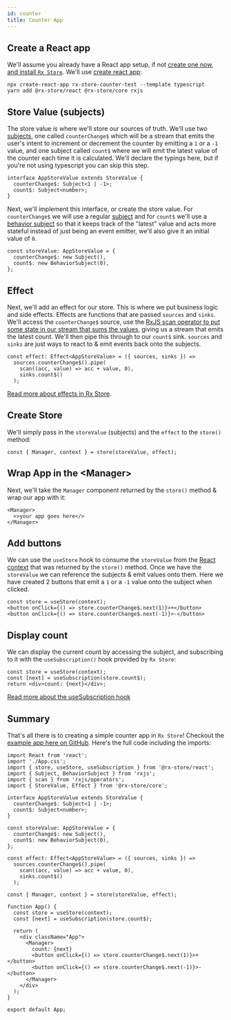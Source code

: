 ```yaml
---
id: counter
title: Counter App
---
```


## Create a React app

We'll assume you already have a React app setup, if not [create one now](https://reactjs.org/docs/create-a-new-react-app.html), [and install `Rx Store`](../installation.md). We'll use [create react app](https://reactjs.org/docs/create-a-new-react-app.html#create-react-app):

```
npx create-react-app rx-store-counter-test --template typescript
yarn add @rx-store/react @rx-store/core rxjs
```

## Store Value (subjects)

The store value is where we'll store our sources of truth. We'll use two [subjects](../../basics/subjects.md), one called `counterChange$` which will be a stream that emits the user's intent to increment or decrement the counter by emitting a `1` or a `-1` value, and one subject called `count$` where we will emit the latest value of the counter each time it is calculated. We'll declare the typings here, but if you're not using typescript you can skip this step.

```tsx
interface AppStoreValue extends StoreValue {
  counterChange$: Subject<1 | -1>;
  count$: Subject<number>;
}
```

Next, we'll implement this interface, or create the store value. For `counterChange$` we will use a regular [subject](https://rxjs-dev.firebaseapp.com/guide/subject#subject) and for `count$` we'll use a [behavior subject](https://rxjs-dev.firebaseapp.com/guide/subject#behaviorsubject) so that it keeps track of the "latest" value and acts more stateful instead of just being an event emitter, we'll also give it an initial value of `0`.

```tsx
const storeValue: AppStoreValue = {
  counterChange$: new Subject(),
  count$: new BehaviorSubject(0),
};
```

## Effect

Next, we'll add an effect for our store. This is where we put business logic and side effects. Effects are functions that are passed `sources` and `sinks`. We'll access the `counterChange$` source, use the [RxJS scan operator to put some state in our stream that sums the values](), giving us a stream that emits the latest count. We'll then pipe this through to our `count$` sink. `sources` and `sinks` are just ways to react to & emit events back onto the subjects.

```tsx
const effect: Effect<AppStoreValue> = ({ sources, sinks }) =>
  sources.counterChange$().pipe(
    scan((acc, value) => acc + value, 0),
    sinks.count$()
  );
```

[Read more about effects in Rx Store](../../basics/effects.md).

## Create Store

We'll simply pass in the `storeValue` (subjects) and the `effect` to the `store()` method:

```tsx
const { Manager, context } = store(storeValue, effect);
```

## Wrap App in the &lt;Manager&gt;

Next, we'll take the `Manager` component returned by the `store()` method & wrap our app with it:

```tsx
<Manager>
  <>your app goes here</>
</Manager>
```

## Add buttons

We can use the `useStore` hook to consume the `storeValue` from the [React context](https://reactjs.org/docs/context.html) that was returned by the `store()` method. Once we have the `storeValue` we can reference the subjects & emit values onto them. Here we have created 2 buttons that emit a `1` or a `-1` value onto the subject when clicked.

```tsx
const store = useStore(context);
<button onClick={() => store.counterChange$.next(1)}>+</button>
<button onClick={() => store.counterChange$.next(-1)}>-</button>
```

## Display count

We can display the current count by accessing the subject, and subscribing to it with the `useSubscription()` hook provided by `Rx Store`:

```tsx
const store = useStore(context);
const [next] = useSubscription(store.count$);
return <div>count: {next}</div>;
```

[Read more about the useSubscription hook](../api-reference/use-subscription.md)

## Summary

That's all there is to creating a simple counter app in `Rx Store`! Checkout the [example app here on GitHub](https://github.com/rx-store/rx-store/tree/master/apps/react-example-counter). Here's the full code including the imports:

```tsx
import React from 'react';
import './App.css';
import { store, useStore, useSubscription } from '@rx-store/react';
import { Subject, BehaviorSubject } from 'rxjs';
import { scan } from 'rxjs/operators';
import { StoreValue, Effect } from '@rx-store/core';

interface AppStoreValue extends StoreValue {
  counterChange$: Subject<1 | -1>;
  count$: Subject<number>;
}

const storeValue: AppStoreValue = {
  counterChange$: new Subject(),
  count$: new BehaviorSubject(0),
};

const effect: Effect<AppStoreValue> = ({ sources, sinks }) =>
  sources.counterChange$().pipe(
    scan((acc, value) => acc + value, 0),
    sinks.count$()
  );

const { Manager, context } = store(storeValue, effect);

function App() {
  const store = useStore(context);
  const [next] = useSubscription(store.count$);

  return (
    <div className="App">
      <Manager>
        count: {next}
        <button onClick={() => store.counterChange$.next(1)}>+</button>
        <button onClick={() => store.counterChange$.next(-1)}>-</button>
      </Manager>
    </div>
  );
}

export default App;
```
